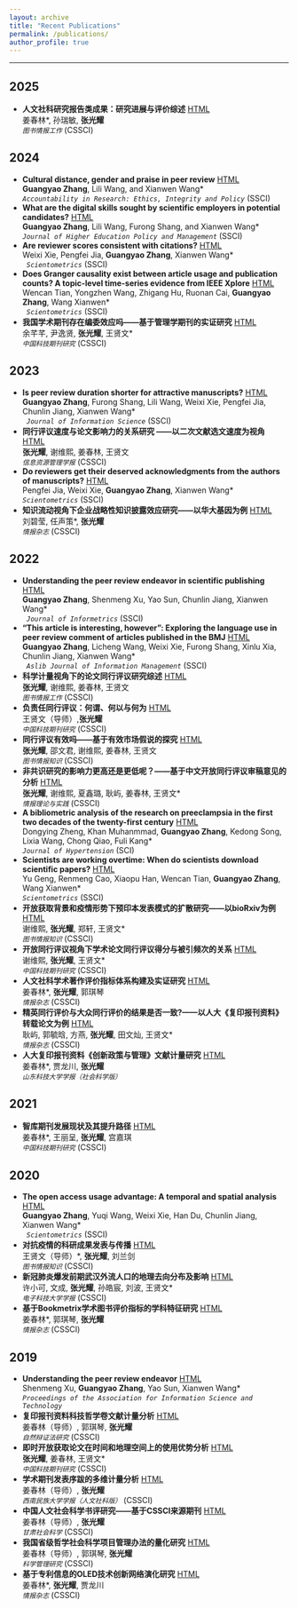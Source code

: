 ```yaml
---
layout: archive
title: "Recent Publications"
permalink: /publications/
author_profile: true
---
```

---
## 2025
- **人文社科研究报告类成果：研究进展与评价综述**  [HTML](https://www.lis.ac.cn/CN/10.13266/j.issn.0252-3116.2025.05.013) <br>
姜春林*, 孙瑞敏, **张光耀** <br>
<i>`图书情报工作`</i> (CSSCI) <br> 

## 2024
- **Cultural distance, gender and praise in peer review**  [HTML](https://www.tandfonline.com/doi/full/10.1080/08989621.2024.2409310) <br>
**Guangyao Zhang**, Lili Wang, and Xianwen Wang* <br>
<i>`Accountability in Research: Ethics, Integrity and Policy`</i> (SSCI)<br> 
- **What are the digital skills sought by scientific employers in potential candidates?** [HTML]( https://www.tandfonline.com/doi/full/10.1080/1360080X.2024.2374392) <br>
**Guangyao Zhang**, Lili Wang, Furong Shang, and Xianwen Wang* <br>
<i>`Journal of Higher Education Policy and Management`</i> (SSCI) <br>
- **Are reviewer scores consistent with citations?**  [HTML]( https://doi.org/10.1007/s11192-024-05103-2) <br>
Weixi Xie, Pengfei Jia, **Guangyao Zhang**, Xianwen Wang*<br>
<i>` Scientometrics`</i> (SSCI) <br>
- **Does Granger causality exist between article usage and publication counts? A topic-level time-series evidence from IEEE Xplore**  [HTML]( https://doi.org/10.1007/s11192-024-05038-8) <br>
Wencan Tian, Yongzhen Wang, Zhigang Hu, Ruonan Cai, **Guangyao Zhang**, Wang Xianwen* <br>
<i>` Scientometrics`</i> (SSCI) <br>
- **我国学术期刊存在编委效应吗——基于管理学期刊的实证研究**  [HTML]( https://www.cjstp.cn/CN/10.11946/cjstp.202403110213) <br>
余芊芊, 尹逸贤, **张光耀**, 王贤文*<br>
<i>`中国科技期刊研究`</i> (CSSCI) <br>

## 2023
- **Is peer review duration shorter for attractive manuscripts?**  [HTML]( https://journals.sagepub.com/doi/abs/10.1177/01655515231174382) <br>
**Guangyao Zhang**, Furong Shang, Lili Wang, Weixi Xie, Pengfei Jia, Chunlin Jiang, Xianwen Wang* <br>
<i>` Journal of Information Science`</i> (SSCI) <br>
- **同行评议速度与论文影响力的关系研究 ——以二次文献选文速度为视角** [HTML]( http://jirm.whu.edu.cn/jwk3/xxzyglxb/CN/10.13365/j.jirm.2023.04.140) <br>
**张光耀**, 谢维熙, 姜春林, 王贤文 <br>
<i>`信息资源管理学报`</i> (CSSCI) <br>
- **Do reviewers get their deserved acknowledgments from the authors of manuscripts?**  [HTML]( https://doi.org/10.1007/s11192-023-04790-7) <br>
Pengfei Jia, Weixi Xie, **Guangyao Zhang**, Xianwen Wang* <br>
<i>`Scientometrics`</i> (SSCI) <br>
- **知识流动视角下企业战略性知识披露效应研究——以华大基因为例**  [HTML](https://www.researchgate.net/publication/366325827) <br>
刘碧莹, 任声策*, **张光耀** <br>
<i>`情报杂志`</i> (CSSCI) <br>

## 2022
- **Understanding the peer review endeavor in scientific publishing**  [HTML](https://www.sciencedirect.com/science/article/pii/S1751157722000165) <br>
**Guangyao Zhang**, Shenmeng Xu, Yao Sun, Chunlin Jiang, Xianwen Wang* <br>
<i>` Journal of Informetrics`</i> (SSCI) <br>
- **“This article is interesting, however”: Exploring the language use in peer review comment of articles published in the BMJ**  [HTML]( https://www.emerald.com/insight/content/doi/10.1108/ajim-06-2021-0172/full/html) <br>
**Guangyao Zhang**, Licheng Wang, Weixi Xie, Furong Shang, Xinlu Xia, Chunlin Jiang, Xianwen Wang* <br>
<i>` Aslib Journal of Information Management`</i> (SSCI) <br>
- **科学计量视角下的论文同行评议研究综述**  [HTML]( https://www.lis.ac.cn/CN/10.13266/j.issn.0252-3116.2022.14.014) <br>
**张光耀**, 谢维熙, 姜春林, 王贤文 <br>
<i>`图书情报工作`</i> (CSSCI) <br>
- **负责任同行评议：何谓、何以与何为**  [HTML](https://www.cjstp.cn/CN/10.11946/cjstp.202204280331) <br>
 王贤文（导师）,**张光耀** <br>
<i>`中国科技期刊研究`</i> (CSSCI) <br>
- **同行评议有效吗——基于有效市场假说的探究**  [HTML](https://dik.whu.edu.cn/jwk3/tsqbzs/CN/10.13366/j.dik.2023.02.105) <br>
**张光耀**, 邵文君, 谢维熙, 姜春林, 王贤文 <br>
<i>`图书情报知识`</i> (CSSCI) <br>
- **非共识研究的影响力更高还是更低呢？——基于中文开放同行评议审稿意见的分析**  [HTML]( https://www.researchgate.net/publication/359576551) <br>
**张光耀**, 谢维熙, 夏鑫璐, 耿屿, 姜春林, 王贤文*<br>
<i>`情报理论与实践`</i> (CSSCI) <br>
- **A bibliometric analysis of the research on preeclampsia in the first two decades of the twenty-first century**  [HTML]( https://doi.org/10.1097/HJH.0000000000003114) <br>
Dongying Zheng, Khan Muhanmmad, **Guangyao Zhang**, Kedong Song, Lixia Wang, Chong Qiao, Fuli Kang* <br>
<i>`Journal of Hypertension`</i> (SCI) <br>
- **Scientists are working overtime: When do scientists download scientific papers?**  [HTML](https://doi.org/10.1007/s11192-022-04524-1) <br>
Yu Geng, Renmeng Cao, Xiaopu Han, Wencan Tian, **Guangyao Zhang**, Wang Xianwen*<br>
<i>`Scientometrics`</i> (SSCI) <br>
- **开放获取背景和疫情形势下预印本发表模式的扩散研究——以bioRxiv为例**  [HTML]( http://dik.whu.edu.cn/jwk3/tsqbzs/CN/10.13366/j.dik.2022.03.050) <br>
谢维熙, **张光耀**, 郑轩, 王贤文*<br>
<i>`图书情报知识`</i> (CSSCI) <br>
- **开放同行评议视角下学术论文同行评议得分与被引频次的关系**  [HTML]( https://www.cjstp.cn/CN/10.11946/cjstp.202109100717) <br>
谢维熙, **张光耀**, 王贤文*<br>
<i>`中国科技期刊研究`</i> (CSSCI) <br>
- **人文社科学术著作评价指标体系构建及实证研究**  [HTML]( https://www.researchgate.net/publication/357670079) <br>
姜春林*, **张光耀**, 郭琪琴<br>
<i>`情报杂志`</i> (CSSCI) <br>
- **精英同行评价与大众同行评价的结果是否一致?——以人大《复印报刊资料》转载论文为例**  [HTML]( https://www.researchgate.net/publication/364088383) <br>
耿屿, 郭毓晗, 方燕, **张光耀**, 田文灿, 王贤文* <br>
<i>`情报杂志`</i> (CSSCI) <br>
- **人大复印报刊资料《创新政策与管理》文献计量研究**  [HTML]( https://www.researchgate.net/publication/357334250) <br>
姜春林*, 贾龙川, **张光耀** <br>
<i>`山东科技大学学报（社会科学版）`</i> <br>

## 2021
- **智库期刊发展现状及其提升路径**  [HTML]( https://www.cjstp.cn/CN/10.11946/cjstp.202107260585) <br>
姜春林*, 王丽呈, **张光耀**, 宫嘉琪<br>
<i>`中国科技期刊研究`</i> (CSSCI) <br>

## 2020
- **The open access usage advantage: A temporal and spatial analysis**  [HTML](https://link.springer.com/article/10.1007/s11192-020-03836-4) <br>
**Guangyao Zhang**, Yuqi Wang, Weixi Xie, Han Du, Chunlin Jiang, Xianwen Wang* <br>
<i>` Scientometrics`</i> (SSCI) <br>
- **对抗疫情的科研成果发表与传播**  [HTML](https://dik.whu.edu.cn/jwk3/tsqbzs/CN/10.13366/j.dik.2023.02.105) <br>
王贤文（导师）*, **张光耀**, 刘兰剑 <br>
<i>`图书情报知识`</i> (CSSCI)  <br>
- **新冠肺炎爆发前期武汉外流人口的地理去向分布及影响**  [HTML]( https://www.juestc.uestc.edu.cn/cn/article/doi/10.12178/1001-0548.2020033) <br>
许小可, 文成, **张光耀**, 孙皓宸, 刘波, 王贤文*<br>
<i>`电子科技大学学报`</i> (CSSCI) <br>
- **基于Bookmetrix学术图书评价指标的学科特征研究**  [HTML]( https://www.researchgate.net/publication/357334273) <br>
姜春林*, 郭琪琴, **张光耀** <br>
<i>`情报杂志`</i> (CSSCI) <br>

## 2019
- **Understanding the peer review endeavor**  [HTML](https://doi.org/10.1002/pra2.26) <br>
Shenmeng Xu, **Guangyao Zhang**, Yao Sun, Xianwen Wang*<br>
<i>`Proceedings of the Association for Information Science and Technology`</i> <br>
- **复印报刊资料科技哲学卷文献计量分析**  [HTML]( https://www.researchgate.net/publication/357334052) <br>
姜春林（导师）, 郭琪琴, **张光耀** <br> 
<i>`自然辩证法研究`</i> (CSSCI) <br>
- **即时开放获取论文在时间和地理空间上的使用优势分析**  [HTML]( https://www.cjstp.cn/CN/10.11946/cjstp.201905110360) <br>
**张光耀**, 姜春林, 王贤文* <br>
<i>`中国科技期刊研究`</i> (CSSCI) <br>
- **学术期刊发表序跋的多维计量分析**  [HTML](https://www.researchgate.net/publication/357334244) <br>
姜春林（导师）, **张光耀** <br>
<i>`西南民族大学学报（人文社科版）`</i> (CSSCI) <br>
- **中国人文社会科学书评研究——基于CSSCI来源期刊**  [HTML]( https://www.researchgate.net/publication/357331902_zhongguorenwenshehuikexueshupingyanjiu--jiyuCSSCIlaiyuanqikan1998-2017deshuju) <br>
姜春林（导师）, **张光耀** <br> 
<i>`甘肃社会科学`</i> (CSSCI) <br>
- **我国省级哲学社会科学项目管理办法的量化研究**  [HTML]( https://www.researchgate.net/publication/357334050) <br>
姜春林（导师）, 郭琪琴, **张光耀** <br>
<i>`科学管理研究`</i> (CSSCI) <br>
- **基于专利信息的OLED技术创新网络演化研究**  [HTML]( https://www.researchgate.net/publication/357333957) <br>
姜春林*, **张光耀**, 贾龙川<br>
<i>`情报杂志`</i> (CSSCI) <br>

